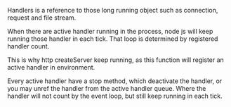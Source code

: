 Handlers is a reference to those long running object
such as connection, request and file stream.

When there are active handler running in the process,
node js will keep running those handler in each tick. That
loop is determined by registered handler count. 
 
This is why http createServer keep running,
as this function will register an active handler in environment.

Every active handler have a stop method, which deactivate the handler,
or you may unref the handler from the active handler queue. Where the handler
will not count by the event loop, but still keep running in each tick.

